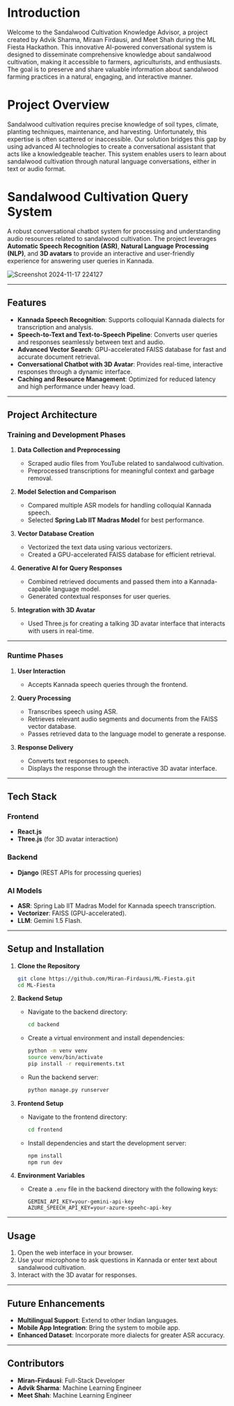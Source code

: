 # **Introduction**

Welcome to the Sandalwood Cultivation Knowledge Advisor, a project created by Advik Sharma, Miraan Firdausi, and Meet Shah during the ML Fiesta Hackathon. This innovative AI-powered conversational system is designed to disseminate comprehensive knowledge about sandalwood cultivation, making it accessible to farmers, agriculturists, and enthusiasts. The goal is to preserve and share valuable information about sandalwood farming practices in a natural, engaging, and interactive manner.

# **Project Overview**

Sandalwood cultivation requires precise knowledge of soil types, climate, planting techniques, maintenance, and harvesting. Unfortunately, this expertise is often scattered or inaccessible. Our solution bridges this gap by using advanced AI technologies to create a conversational assistant that acts like a knowledgeable teacher. This system enables users to learn about sandalwood cultivation through natural language conversations, either in text or audio format.
# **Sandalwood Cultivation Query System**  

A robust conversational chatbot system for processing and understanding audio resources related to sandalwood cultivation. The project leverages **Automatic Speech Recognition (ASR)**, **Natural Language Processing (NLP)**, and **3D avatars** to provide an interactive and user-friendly experience for answering user queries in Kannada.  

![Screenshot 2024-11-17 224127](https://github.com/user-attachments/assets/00085d11-f4e1-445f-b19e-933d5bd33028)

---

## **Features**  
- **Kannada Speech Recognition**: Supports colloquial Kannada dialects for transcription and analysis.  
- **Speech-to-Text and Text-to-Speech Pipeline**: Converts user queries and responses seamlessly between text and audio.  
- **Advanced Vector Search**: GPU-accelerated FAISS database for fast and accurate document retrieval.  
- **Conversational Chatbot with 3D Avatar**: Provides real-time, interactive responses through a dynamic interface.  
- **Caching and Resource Management**: Optimized for reduced latency and high performance under heavy load.  

---

## **Project Architecture**  

### **Training and Development Phases**  

1. **Data Collection and Preprocessing**  
   - Scraped audio files from YouTube related to sandalwood cultivation.  
   - Preprocessed transcriptions for meaningful context and garbage removal.  

2. **Model Selection and Comparison**  
   - Compared multiple ASR models for handling colloquial Kannada speech.  
   - Selected **Spring Lab IIT Madras Model** for best performance.  

3. **Vector Database Creation**  
   - Vectorized the text data using various vectorizers.  
   - Created a GPU-accelerated FAISS database for efficient retrieval.  

4. **Generative AI for Query Responses**  
   - Combined retrieved documents and passed them into a Kannada-capable language model.  
   - Generated contextual responses for user queries.  

5. **Integration with 3D Avatar**  
   - Used Three.js for creating a talking 3D avatar interface that interacts with users in real-time.  

---

### **Runtime Phases**  

1. **User Interaction**  
   - Accepts Kannada speech queries through the frontend.  

2. **Query Processing**  
   - Transcribes speech using ASR.  
   - Retrieves relevant audio segments and documents from the FAISS vector database.  
   - Passes retrieved data to the language model to generate a response.  

3. **Response Delivery**  
   - Converts text responses to speech.  
   - Displays the response through the interactive 3D avatar interface.  

---

## **Tech Stack**  

### **Frontend**  
- **React.js**  
- **Three.js** (for 3D avatar interaction)  

### **Backend**  
- **Django** (REST APIs for processing queries)  

### **AI Models**  
- **ASR**: Spring Lab IIT Madras Model for Kannada speech transcription.  
- **Vectorizer**: FAISS (GPU-accelerated).  
- **LLM**: Gemini 1.5 Flash.  

---

## **Setup and Installation**  

1. **Clone the Repository**  
   ```bash
   git clone https://github.com/Miran-Firdausi/ML-Fiesta.git
   cd ML-Fiesta
   ```  

2. **Backend Setup**  
   - Navigate to the backend directory:  
     ```bash
     cd backend
     ```  
   - Create a virtual environment and install dependencies:  
     ```bash
     python -m venv venv  
     source venv/bin/activate  
     pip install -r requirements.txt  
     ```  
   - Run the backend server:  
     ```bash
     python manage.py runserver
     ```  

3. **Frontend Setup**  
   - Navigate to the frontend directory:  
     ```bash
     cd frontend
     ```  
   - Install dependencies and start the development server:  
     ```bash
     npm install  
     npm run dev  
     ```  

4. **Environment Variables**  
   - Create a `.env` file in the backend directory with the following keys:  
     ```plaintext
     GEMINI_API_KEY=your-gemini-api-key
     AZURE_SPEECH_API_KEY=your-azure-speehc-api-key
     ```  

---

## **Usage**  

1. Open the web interface in your browser.  
2. Use your microphone to ask questions in Kannada or enter text about sandalwood cultivation.  
3. Interact with the 3D avatar for responses.  

---

## **Future Enhancements**  
- **Multilingual Support**: Extend to other Indian languages.  
- **Mobile App Integration**: Bring the system to mobile app.  
- **Enhanced Dataset**: Incorporate more dialects for greater ASR accuracy.  

---

## **Contributors**  
- **Miran-Firdausi**: Full-Stack Developer
- **Advik Sharma**: Machine Learning Engineer  
- **Meet Shah**: Machine Learning Engineer

